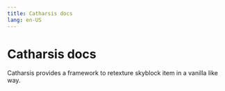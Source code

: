 ```yaml
---
title: Catharsis docs
lang: en-US
---
```


# Catharsis docs
Catharsis provides a framework to retexture skyblock item in a vanilla like way.

